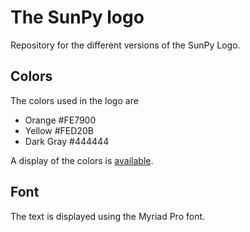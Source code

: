 The SunPy logo
==============

Repository for the different versions of the SunPy Logo.

Colors
------
The colors used in the logo are

* Orange #FE7900
* Yellow #FED20B
* Dark Gray #444444

A display of the colors is [available](https://color.adobe.com/SunPy-color-theme-6562068/).

Font
----
The text is displayed using the Myriad Pro font.
